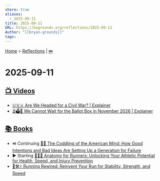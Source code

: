 ```yaml
---
share: true
aliases:
  - 2025-09-11
title: 2025-09-11
URL: https://bagrounds.org/reflections/2025-09-11
Author: "[[bryan-grounds]]"
tags:
---
```

[Home](../index.md) > [Reflections](./index.md) | [⏮️](./2025-09-10.md)  
# 2025-09-11  
## [📺 Videos](../videos/index.md)  
- [🇺🇸⚔️ Are We Headed for a Civil War? | Explainer](../videos/are-we-headed-for-a-civil-war-explainer.md)  
- [⏳🗳️🙅 We Cannot Wait for the Ballot Box in November 2026 | Explainer](../videos/we-cannot-wait-for-the-ballot-box-in-november-2026-explainer.md)  
  
## [📚 Books](../books/index.md)  
- ⏯️ Continuing [🤕👶 The Coddling of the American Mind: How Good Intentions and Bad Ideas Are Setting Up a Generation for Failure](../books/the-coddling-of-the-american-mind-how-good-intentions-and-bad-ideas-are-setting-up-a-generation-for-failure.md)  
- ▶️ Starting [🏃‍♀️🦴 Anatomy for Runners: Unlocking Your Athletic Potential for Health, Speed, and Injury Prevention](../books/anatomy-for-runners-unlocking-your-athletic-potential-for-health-speed-and-injury-prevention.md)  
- [🏃🛠️⚡ Running Rewired: Reinvent Your Run for Stability, Strength, and Speed](../books/running-rewired-reinvent-your-run-for-stability-strength-and-speed.md)  
